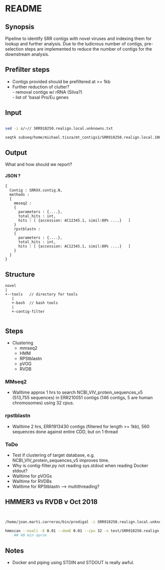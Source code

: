 # README

## Synopsis

Pipeline to identify SRR contigs with novel viruses and indexing them for lookup
and further analysis. Due to the ludicrous number of contigs, pre-selection
steps are implemented to reduce the number of contigs for the downstream
analysis.

## Prefilter steps
-   Contigs provided should be prefiltered at >= 1kb
-   Further reduction of clutter?  
        -   removal contigs w/ rRNA (Silva?)  
        -   list of 'basal Pro/Eu genes  

## Input

```bash

sed -i s/>// SRR918250.realign.local.unknowns.txt

seqtk subseq/home/michael.tisza/mt_contigs1/SRR918250.realign.local.1000bp.fa SRR918250.realign.local.unknowns.txt > SRR918250.realign.local.unknowns.fasta

```

## Output

What and how should we report?
#### JSON ?
```
{
  Contig : SRRXX.contig.N,
  methods :
  {
    mmseq2 :
    {
      parameters : {....},
      total_hits : int,
      hits : [ {accession: AC12345.1, simil:80% ....}   ]
    }
    rpstblastn :
    {
      parameters : {....},
      total_hits : int,
      hits : [ {accession: AC12345.1, simil:80% ....}   ]
    }
  }
}
```

## Structure

```
novel
|
+--tools   // directory for tools
   |
   +-bash  // bash tools
   |
   +-contig-filter


```

## Steps

- Clustering
    - mmseq2
    - HMM
    - RPStblastn
    - pVOG
    - RVDB

### MMseq2

 - Walltime approx 1 hrs to search  NCBI_VIV_protein_sequences_v5
 (513,755 sequences) in ERR210051 contigs (146 contigs, 5 are human chromosomes)
 using 32 cpus.

### rpstblastn

 - Walltime 2 hrs, ERR1913430 contigs (filtered for length >= 1kb), 560 sequences done
against entire CDD, but on 1 thread

### ToDo

 - Test if clustering of  target database, e.g. NCBI_VIV_protein_sequences_v5
   improves time.
 - Why is contig-filter.py not reading sys.stdout when reading Docker stdout?
 - Walltime for pVOGs
 - Walltime for RVDBs
 - Walltime for RPStblastn --> multithreading?

## HMMER3 vs RVDB v Oct 2018

```bash


/home/joan.marti.carreras/bin/prodigal -i SRR918250.realign.local.unknowns.fasta -a SRR918250.realign.local.unknowns.prodigal.genes.faa -g 11 -s SRR918250.realign.local.unknowns.prodigal.genes.txt -d SRR918250.realign.local.unknowns.prodigal.genes.fasta -o SRR918250.realign.local.unknowns.prodigal.genes.out &

hmmscan --noali -E 0.01 --domE 0.01 --cpu 32 -o test/SRR918250.realign.local.unknowns.RVDB.out --tblout test/SRR918250.realign.local.unknowns.RVDB.tblout --domtblout test/SRR918250.realign.local.unknowns.RVDB.domtblout --pfamtblout test/SRR918250.realign.local.unknowns.RVDB.pfamtblout databases/RVDB/U-RVDBv14.0-prot-new.hmm test/SRR918250.realign.local.unknowns.prodigal.genes.faa &
	## 40 min aprox

```

## Notes

- Docker and piping using STDIN and STDOUT is really awful.

